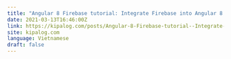```yaml
---
title: "Angular 8 Firebase tutorial: Integrate Firebase into Angular 8 App with @angular/fire"
date: 2021-03-13T16:46:00Z
link: https://kipalog.com/posts/Angular-8-Firebase-tutorial--Integrate-Firebase-into-Angular-8-App-with--angular-fire?utm_medium=RSS&utm_source=news.12bit.vn
site: kipalog.com
language: Vietnamese
draft: false
---
```

